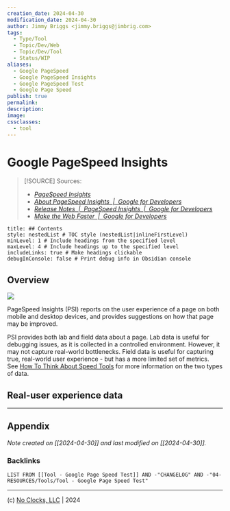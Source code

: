 ```yaml
---
creation_date: 2024-04-30
modification_date: 2024-04-30
author: Jimmy Briggs <jimmy.briggs@jimbrig.com>
tags:
  - Type/Tool
  - Topic/Dev/Web
  - Topic/Dev/Tool
  - Status/WIP
aliases:
  - Google PageSpeed
  - Google PageSpeed Insights
  - Google PageSpeed Test
  - Google Page Speed
publish: true
permalink:
description:
image:
cssclasses:
  - tool
---
```



# Google PageSpeed Insights

> [!SOURCE] Sources:
> - *[PageSpeed Insights](https://pagespeed.web.dev/)*
> - *[About PageSpeed Insights  |  Google for Developers](https://developers.google.com/speed/docs/insights/v5/about)*
> - *[Release Notes  |  PageSpeed Insights  |  Google for Developers](https://developers.google.com/speed/docs/insights/release_notes)*
> - *[Make the Web Faster  |  Google for Developers](https://developers.google.com/speed)*

```table-of-contents
title: ## Contents 
style: nestedList # TOC style (nestedList|inlineFirstLevel)
minLevel: 1 # Include headings from the specified level
maxLevel: 4 # Include headings up to the specified level
includeLinks: true # Make headings clickable
debugInConsole: false # Print debug info in Obsidian console
```

## Overview

![](https://i.imgur.com/eY9XT5k.png)

PageSpeed Insights (PSI) reports on the user experience of a page on both mobile and desktop devices, and provides suggestions on how that page may be improved.

PSI provides both lab and field data about a page. Lab data is useful for debugging issues, as it is collected in a controlled environment. However, it may not capture real-world bottlenecks. Field data is useful for capturing true, real-world user experience - but has a more limited set of metrics. See [How To Think About Speed Tools](https://developers.google.com/web/fundamentals/performance/speed-tools) for more information on the two types of data.

## Real-user experience data

***

## Appendix

*Note created on [[2024-04-30]] and last modified on [[2024-04-30]].*

### Backlinks

```dataview
LIST FROM [[Tool - Google Page Speed Test]] AND -"CHANGELOG" AND -"04-RESOURCES/Tools/Tool - Google Page Speed Test"
```

***

(c) [No Clocks, LLC](https://github.com/noclocks) | 2024